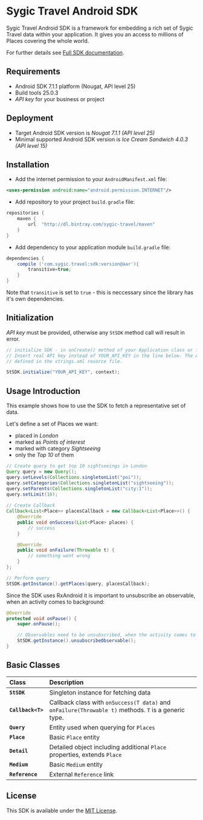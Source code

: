 # Sygic Travel Android SDK


Sygic Travel Android SDK is a framework for embedding a rich set of Sygic Travel data within your application. It gives you an access to millions of Places covering the whole world.

For further details see [Full SDK documentation](http://docs.sygictravelapi.com/android-sdk/master).

## Requirements

- Android SDK 7.1.1 platform (Nougat, API level 25)
- Build tools 25.0.3
- _API key_ for your business or project

## Deployment

- Target Android SDK version is *Nougat 7.1.1 (API level 25)*
- Minimal supported Android SDK version is *Ice Cream Sandwich 4.0.3 (API level 15)*

## Installation
- Add the internet permission to your `AndroidManifest.xml` file:
```xml
<uses-permission android:name="android.permission.INTERNET"/>
```

- Add repository to your project `build.gradle` file:
```gradle
repositories {
	maven {
		url  "http://dl.bintray.com/sygic-travel/maven"
	}
}
```

- Add dependency to your application module `build.gradle` file:

```gradle
dependencies {
	compile ('com.sygic.travel:sdk:version@aar'){
		transitive=true;
	}
}
```
Note that `transitive` is set to `true` - this is neccessary since the library has it's own dependencies.

## Initialization

*API key* must be provided, otherwise any `StSDK` method call will result in error.

```java
// initialize SDK - in onCreate() method of your Application class or first Activity
// Insert real API key instead of YOUR_API_KEY in the line below. The API key can be
// defined in the strings.xml resorce file.

StSDK.initialize("YOUR_API_KEY", context);
```

## Usage Introduction

This example shows how to use the SDK to fetch a representative set of data.

Let's define a set of Places we want:

- placed in _London_
- marked as _Points of interest_
- marked with category _Sightseeing_
- only the _Top 10_ of them

```java	
// Create query to get top 10 sightseeings in London
Query query = new Query();
query.setLevels(Collections.singletonList("poi"));
query.setCategories(Collections.singletonList("sightseeing"));
query.setParents(Collections.singletonList("city:1"));
query.setLimit(10);
	
// Create Callback
Callback<List<Place>> placesCallback = new Callback<List<Place>>() {
	@Override
	public void onSuccess(List<Place> places) {
		// success
	}

	@Override
	public void onFailure(Throwable t) {
		// something went wrong
	}
};

// Perform query
StSDK.getInstance().getPlaces(query, placesCallback);
```

Since the SDK uses RxAndroid it is important to unsubscribe an observable, when an activity comes 
to background:
```java
@Override
protected void onPause() {
	super.onPause();

	// Observables need to be unsubscribed, when the activity comes to background
	StSDK.getInstance().unsubscribeObservable();
}
```

## Basic Classes

Class               | Description
:-------------------|:---------------------
**`StSDK`**         | Singleton instance for fetching data
**`Callback<T>`**   | Callback class with `onSuccess(T data)` and `onFailure(Throwable t)` methods. `T` is a generic type.
**`Query`**         | Entity used when querying for `Places`
**`Place`**         | Basic `Place` entity
**`Detail`**        | Detailed object including additional `Place` properties, extends `Place`
**`Medium`**        | Basic `Medium` entity
**`Reference`**     | External `Reference` link

## License
This SDK is available under the [MIT License](http://www.opensource.org/licenses/mit-license.php).